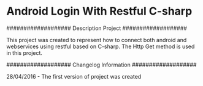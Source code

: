 # Android Login With Restful C-sharp

###################
Description Project
###################

This project was created to represent how to connect both android and webservices using restful based on C-sharp. The Http Get method is used in this project.

###################
Changelog Information
###################

28/04/2016 - The first version of project was created
